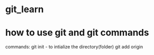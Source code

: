 # git_learn

# how to use git and git commands
commands:
git init - to intialize the directory(folder)
git add origin
